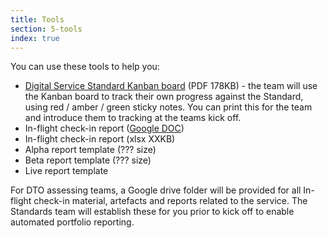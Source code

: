 ```yaml
---
title: Tools
section: 5-tools
index: true
---
```


You can use these tools to help you:

*   [Digital Service Standard Kanban board](https://www.dto.gov.au/files/digital-service-standard-kanban-a0.pdf) (PDF 178KB)  - the team will use the Kanban board to track their own progress against the Standard, using red / amber / green sticky notes. You can print this for the team and introduce them to tracking at the teams kick off. 
*   In-flight check-in report ([Google DOC](https://docs.google.com/a/digital.gov.au/spreadsheets/d/16qQ4McC3beWVrSGfLGj53lwiduvTYm3BRqzSbtU-r2s/edit?usp=sharing))
*   In-flight check-in report (xlsx XXKB)
*   Alpha report template (??? size)
*   Beta report template (??? size)
*	Live report template

For DTO assessing teams, a Google drive folder will be provided for all In-flight check-in material, artefacts and reports related to the service. The Standards team will establish these for you prior to kick off to enable automated portfolio reporting. 
